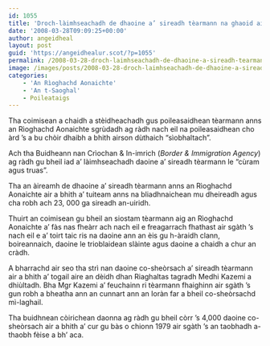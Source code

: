 ```yaml
---
id: 1055
title: 'Droch-làimhseachadh de dhaoine a’ sireadh tèarmann na ghaoid air cliù an Rìoghachd Aonaichte'
date: '2008-03-28T09:09:25+00:00'
author: angeidheal
layout: post
guid: 'https://angeidhealur.scot/?p=1055'
permalink: /2008-03-28-droch-laimhseachadh-de-dhaoine-a-sireadh-tearmann-na-ghaoid-air-cliu-an-rioghachd-aonaichte/
image: /images/posts/2008-03-28-droch-laimhseachadh-de-dhaoine-a-sireadh-tearmann-na-ghaoid-air-cliu-an-rioghachd-aonaichte.webp
categories:
    - 'An Rìoghachd Aonaichte'
    - 'An t-Saoghal'
    - Poileataigs
---
```


Tha coimisean a chaidh a stèidheachadh gus poileasaidhean tèarmann anns an Rìoghachd Aonaichte sgrùdadh ag ràdh nach eil na poileasaidhean cho àrd ’s a bu chòir dhaibh a bhith airson dùthaich “sìobhaltach”.

Ach tha Buidheann nan Crìochan &amp; In-imrich (*Border &amp; Immigration Agency*) ag ràdh gu bheil iad a’ làimhseachadh daoine a’ sireadh tèarmann le “cùram agus truas”.

Tha an àireamh de dhaoine a’ sireadh tèarmann anns an Rìoghachd Aonaichte air a bhith a’ tuiteam anns na bliadhnaichean mu dheireadh agus cha robh ach 23, 000 ga sireadh an-uiridh.

Thuirt an coimisean gu bheil an siostam tèarmann aig an Rìoghachd Aonaichte a’ fàs nas fheàrr ach nach eil e freagarrach fhathast air sgàth ’s nach eil e a’ toirt taic ris na daoine ann an èis gu h-àraidh clann, boireannaich, daoine le trioblaidean slàinte agus daoine a chaidh a chur an cràdh.

A bharrachd air seo tha strì nan daoine co-sheòrsach a’ sireadh tèarmann air a bhith a’ togail aire an dèidh dhan Riaghaltas tagradh Medhi Kazemi a dhiùltadh. Bha Mgr Kazemi a’ feuchainn ri tèarmann fhaighinn air sgàth ’s gun robh a bheatha ann an cunnart ann an Ioràn far a bheil co-sheòrsachd mì-laghail.

Tha buidhnean còirichean daonna ag ràdh gu bheil còrr ’s 4,000 daoine co-sheòrsach air a bhith a’ cur gu bàs o chionn 1979 air sgàth ’s an taobhadh a-thaobh fèise a bh’ aca.
